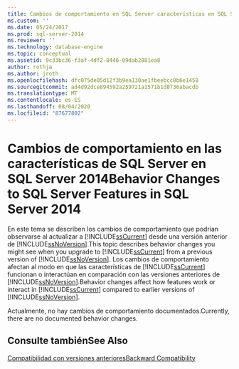 ```yaml
---
title: Cambios de comportamiento en SQL Server características en SQL Server 2014 | Microsoft Docs
ms.custom: ''
ms.date: 05/24/2017
ms.prod: sql-server-2014
ms.reviewer: ''
ms.technology: database-engine
ms.topic: conceptual
ms.assetid: 9c33bc36-f3af-4df2-8446-09dab2881ea8
author: rothja
ms.author: jroth
ms.openlocfilehash: dfc075de05d12f3b9ea130ae1fbeebcc8b6e1458
ms.sourcegitcommit: ad4d92dce894592a259721a1571b1d8736abacdb
ms.translationtype: MT
ms.contentlocale: es-ES
ms.lasthandoff: 08/04/2020
ms.locfileid: "87677802"
---
```

# <a name="behavior-changes-to-sql-server-features-in-sql-server-2014"></a><span data-ttu-id="73f7a-102">Cambios de comportamiento en las características de SQL Server en SQL Server 2014</span><span class="sxs-lookup"><span data-stu-id="73f7a-102">Behavior Changes to SQL Server Features in SQL Server 2014</span></span>
  <span data-ttu-id="73f7a-103">En este tema se describen los cambios de comportamiento que podrían observarse al actualizar a [!INCLUDE[ssCurrent](../includes/sscurrent-md.md)] desde una versión anterior de [!INCLUDE[ssNoVersion](../includes/ssnoversion-md.md)].</span><span class="sxs-lookup"><span data-stu-id="73f7a-103">This topic describes behavior changes you might see when you upgrade to [!INCLUDE[ssCurrent](../includes/sscurrent-md.md)] from a previous version of [!INCLUDE[ssNoVersion](../includes/ssnoversion-md.md)].</span></span> <span data-ttu-id="73f7a-104">Los cambios de comportamiento afectan al modo en que las características de [!INCLUDE[ssCurrent](../includes/sscurrent-md.md)] funcionan o interactúan en comparación con las versiones anteriores de [!INCLUDE[ssNoVersion](../includes/ssnoversion-md.md)].</span><span class="sxs-lookup"><span data-stu-id="73f7a-104">Behavior changes affect how features work or interact in [!INCLUDE[ssCurrent](../includes/sscurrent-md.md)] compared to earlier versions of [!INCLUDE[ssNoVersion](../includes/ssnoversion-md.md)].</span></span>  
  
 <span data-ttu-id="73f7a-105">Actualmente, no hay cambios de comportamiento documentados.</span><span class="sxs-lookup"><span data-stu-id="73f7a-105">Currently, there are no documented behavior changes.</span></span>  
  
## <a name="see-also"></a><span data-ttu-id="73f7a-106">Consulte también</span><span class="sxs-lookup"><span data-stu-id="73f7a-106">See Also</span></span>  
 [<span data-ttu-id="73f7a-107">Compatibilidad con versiones anteriores</span><span class="sxs-lookup"><span data-stu-id="73f7a-107">Backward Compatibility</span></span>](../../2014/getting-started/backward-compatibility.md)  
  
  
